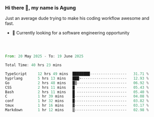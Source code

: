 ### Hi there 👋, my name is Agung
Just an average dude trying to make his coding workflow awesome and fast.

<!--
**agungfir98/agungfir98** is a ✨ _special_ ✨ repository because its `README.md` (this file) appears on your GitHub profile.
-->

- 🔭 Currently looking for a software engineering opportunity
<br/>
<br/>
<!--START_SECTION:waka-->

```rust
From: 20 May 2025 - To: 19 June 2025

Total Time: 40 hrs 23 mins

TypeScript     12 hrs 49 mins  ████████-----------------   31.71 %
hyprlang       5 hrs 13 mins   ███>---------------------   12.93 %
Go             2 hrs 48 mins   █▒-----------------------   06.92 %
CSS            2 hrs 11 mins   █ -----------------------   05.43 %
Bash           2 hrs 11 mins   █ -----------------------   05.40 %
C              1 hr 39 mins    █------------------------   04.08 %
conf           1 hr 32 mins    █------------------------   03.82 %
tmux           1 hr 16 mins    ▓------------------------   03.17 %
Markdown       1 hr 12 mins    ▒------------------------   02.98 %
```

<!--END_SECTION:waka-->
